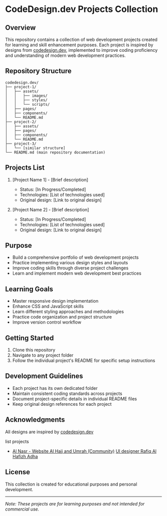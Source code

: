 # CodeDesign.dev Projects Collection

## Overview

This repository contains a collection of web development projects created for learning and skill enhancement purposes. Each project is inspired by designs from [codedesign.dev](https://codedesign.dev), implemented to improve coding proficiency and understanding of modern web development practices.

## Repository Structure

```
codedesign.dev/
├── project-1/
│   ├── assets/
│   │   ├── images/
│   │   ├── styles/
│   │   └── scripts/
│   ├── pages/
│   ├── components/
│   └── README.md
├── project-2/
│   ├── assets/
│   ├── pages/
│   ├── components/
│   └── README.md
├── project-3/
│   └── [similar structure]
└── README.md (main repository documentation)
```

## Projects List

1. [Project Name 1] - [Brief description]

    - Status: [In Progress/Completed]
    - Technologies: [List of technologies used]
    - Original design: [Link to original design]

2. [Project Name 2] - [Brief description]
    - Status: [In Progress/Completed]
    - Technologies: [List of technologies used]
    - Original design: [Link to original design]

## Purpose

-   Build a comprehensive portfolio of web development projects
-   Practice implementing various design styles and layouts
-   Improve coding skills through diverse project challenges
-   Learn and implement modern web development best practices

## Learning Goals

-   Master responsive design implementation
-   Enhance CSS and JavaScript skills
-   Learn different styling approaches and methodologies
-   Practice code organization and project structure
-   Improve version control workflow

## Getting Started

1. Clone this repository
2. Navigate to any project folder
3. Follow the individual project's README for specific setup instructions

## Development Guidelines

-   Each project has its own dedicated folder
-   Maintain consistent coding standards across projects
-   Document project-specific details in individual README files
-   Keep original design references for each project

## Acknowledgments

All designs are inspired by [codedesign.dev](https://codedesign.dev)

list projects

-   [Al Nasr - Website Al Hajj and Umrah (Community)](https://codedesign.dev/challenge/al-nasr) [UI designer Rafiq Al Hafizh Adha](https://www.figma.com/@rafiqadha)

## License

This collection is created for educational purposes and personal development.

---

_Note: These projects are for learning purposes and not intended for commercial use._
